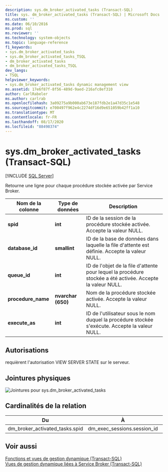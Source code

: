 ```yaml
---
description: sys.dm_broker_activated_tasks (Transact-SQL)
title: sys. dm_broker_activated_tasks (Transact-SQL) | Microsoft Docs
ms.custom: ''
ms.date: 06/10/2016
ms.prod: sql
ms.reviewer: ''
ms.technology: system-objects
ms.topic: language-reference
f1_keywords:
- sys.dm_broker_activated_tasks
- sys.dm_broker_activated_tasks_TSQL
- dm_broker_activated_tasks
- dm_broker_activated_tasks_TSQL
dev_langs:
- TSQL
helpviewer_keywords:
- sys.dm_broker_activated_tasks dynamic management view
ms.assetid: 17e6f87f-8f56-489d-9aed-216afc8ef310
author: CarlRabeler
ms.author: carlrab
ms.openlocfilehash: 3a09275a9b000ab673e187fdb2e1a47d35c1e548
ms.sourcegitcommit: e700497f962e4c2274df16d9e651059b42ff1a10
ms.translationtype: MT
ms.contentlocale: fr-FR
ms.lasthandoff: 08/17/2020
ms.locfileid: "88498374"
---
```

# <a name="sysdm_broker_activated_tasks-transact-sql"></a>sys.dm_broker_activated_tasks (Transact-SQL)
[!INCLUDE [SQL Server](../../includes/applies-to-version/sqlserver.md)]

  Retourne une ligne pour chaque procédure stockée activée par Service Broker.  
 

|Nom de la colonne|Type de données|Description|  
|-----------------|---------------|-----------------|  
|**spid**|**int**|ID de la session de la procédure stockée activée. Accepte la valeur NULL.|  
|**database_id**|**smallint**|ID de la base de données dans laquelle la file d'attente est définie. Accepte la valeur NULL.|  
|**queue_id**|**int**|ID de l'objet de la file d'attente pour lequel la procédure stockée a été activée. Accepte la valeur NULL.|  
|**procedure_name**|**nvarchar (650)**|Nom de la procédure stockée activée. Accepte la valeur NULL.|  
|**execute_as**|**int**|ID de l'utilisateur sous le nom duquel la procédure stockée s'exécute. Accepte la valeur NULL.|  
  
## <a name="permissions"></a>Autorisations  
 requièrent l'autorisation VIEW SERVER STATE sur le serveur.  
  
## <a name="physical-joins"></a>Jointures physiques  
 ![Jointures pour sys.dm_broker_activated_tasks](../../relational-databases/system-dynamic-management-views/media/join-dm-broker-activated-tasks-1.gif "Jointures pour sys.dm_broker_activated_tasks")  
  
## <a name="relationship-cardinalities"></a>Cardinalités de la relation  
  
|Du|À|Relation|  
|----------|--------|------------------|  
|dm_broker_activated_tasks.spid|dm_exec_sessions.session_id|Un à un|  
  
## <a name="see-also"></a>Voir aussi  
 [Fonctions et vues de gestion dynamique &#40;Transact-SQL&#41;](~/relational-databases/system-dynamic-management-views/system-dynamic-management-views.md)   
 [Vues de gestion dynamique liées à Service Broker &#40;Transact-SQL&#41;](../../relational-databases/system-dynamic-management-views/service-broker-related-dynamic-management-views-transact-sql.md)  
  
  


